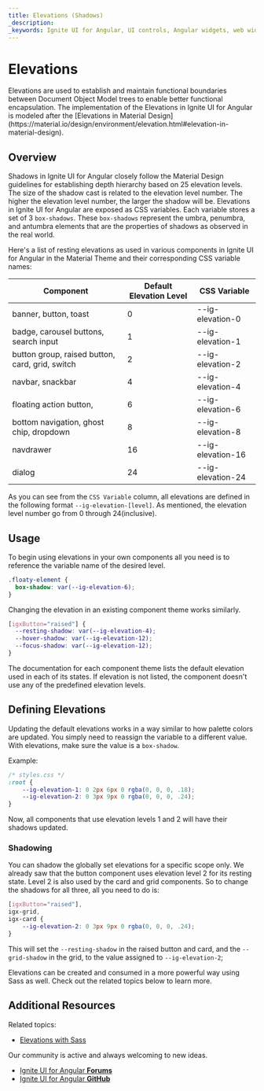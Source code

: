 ```yaml
---
title: Elevations (Shadows)
_description:
_keywords: Ignite UI for Angular, UI controls, Angular widgets, web widgets, UI widgets, Angular, Native Angular Components Suite, Native Angular Controls, Native Angular Components Library
---
```


# Elevations

<p class="highlight">Elevations are used to establish and maintain functional boundaries between Document Object Model trees to enable better functional encapsulation. The implementation of the Elevations in Ignite UI for Angular is modeled after the [Elevations in Material Design](https://material.io/design/environment/elevation.html#elevation-in-material-design).</p>
<div class="divider"></div>

## Overview

Shadows in Ignite UI for Angular closely follow the Material Design guidelines for establishing depth hierarchy based on 25 elevation levels. The size of the shadow cast is related to the elevation level number. The higher the elevation level number, the larger the shadow will be. Elevations in Ignite UI for Angular are exposed as CSS variables. Each variable stores a set of 3 `box-shadows`. These `box-shadows` represent the umbra, penumbra, and antumbra elements that are the properties of shadows as observed in the real world.

Here's a list of resting elevations as used in various components in Ignite UI for Angular in the Material Theme and their corresponding CSS variable names:

| Component                                       | Default Elevation Level | CSS Variable       |
| ----------------------------------------------- | ----------------------- | ------------------ |
| banner, button, toast                           | 0                       | --ig-elevation-0  |
| badge, carousel buttons, search input           | 1                       | --ig-elevation-1  |
| button group, raised button, card, grid, switch | 2                       | --ig-elevation-2  |
| navbar, snackbar                                | 4                       | --ig-elevation-4  |
| floating action button,                         | 6                       | --ig-elevation-6  |
| bottom navigation, ghost chip, dropdown         | 8                       | --ig-elevation-8  |
| navdrawer                                       | 16                      | --ig-elevation-16 |
| dialog                                          | 24                      | --ig-elevation-24 |

As you can see from the `CSS Variable` column, all elevations are defined in the following format `--ig-elevation-[level]`. As mentioned, the elevation level number go from 0 through 24(inclusive).

## Usage

To begin using elevations in your own components all you need is to reference the variable name of the desired level.

```css
.floaty-element {
  box-shadow: var(--ig-elevation-6);
}
```

Changing the elevation in an existing component theme works similarly.

```css
[igxButton="raised"] {
  --resting-shadow: var(--ig-elevation-4);
  --hover-shadow: var(--ig-elevation-12);
  --focus-shadow: var(--ig-elevation-12);
}
```

The documentation for each component theme lists the default elevation used in each of its states. If elevation is not listed, the component doesn't use any of the predefined elevation levels.

## Defining Elevations

Updating the default elevations works in a way similar to how palette colors are updated. You simply need to reassign the variable to a different value. With elevations, make sure the value is a `box-shadow`.

Example:

```css
/* styles.css */
:root {
    --ig-elevation-1: 0 2px 6px 0 rgba(0, 0, 0, .18);
    --ig-elevation-2: 0 3px 9px 0 rgba(0, 0, 0, .24);
}
```

Now, all components that use elevation levels 1 and 2 will have their shadows updated.

### Shadowing
You can shadow the globally set elevations for a specific scope only. We already saw that the button component uses elevation level 2 for its resting state. Level 2 is also used by the card and grid components. So to change the shadows for all three, all you need to do is:

```css
[igxButton="raised"],
igx-grid,
igx-card {
    --ig-elevation-2: 0 3px 9px 0 rgba(0, 0, 0, .24);
}
```
This will set the `--resting-shadow` in the raised button and card, and the `--grid-shadow` in the grid, to the value assigned to `--ig-elevation-2`;

Elevations can be created and consumed in a more powerful way using Sass as well. Check out the related topics below to learn more.

## Additional Resources

Related topics:

- [Elevations with Sass](./sass/elevations.md)

Our community is active and always welcoming to new ideas.

* [Ignite UI for Angular **Forums**](https://www.infragistics.com/community/forums/f/ignite-ui-for-angular)
* [Ignite UI for Angular **GitHub**](https://github.com/IgniteUI/igniteui-angular)
